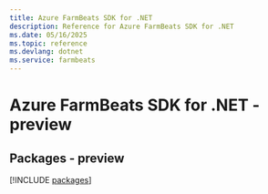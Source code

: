 ```yaml
---
title: Azure FarmBeats SDK for .NET
description: Reference for Azure FarmBeats SDK for .NET
ms.date: 05/16/2025
ms.topic: reference
ms.devlang: dotnet
ms.service: farmbeats
---
```

# Azure FarmBeats SDK for .NET - preview
## Packages - preview
[!INCLUDE [packages](farmbeats-index.md)]